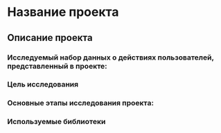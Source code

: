 # Название проекта

## Описание проекта

### Исследуемый набор данных о действиях пользователей, представленный в проекте:

### Цель исследования

### Основные этапы исследования проекта:

### Используемые библиотеки
